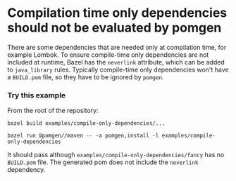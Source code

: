 # Compilation time only dependencies should not be evaluated by pomgen


There are some dependencies that are needed only at compilation time, for example Lombok. To ensure compile-time only dependencies are not included at runtime, Bazel has the `neverlink` attribute, which can be added to `java_library` rules.
Typically compile-time only dependencies won't have a `BUILD.pom` file, so they have to be ignored by `pomgen`.


### Try this example

From the root of the repository:

```
bazel build examples/compile-only-dependencies/...
```

```
bazel run @pomgen//maven -- -a pomgen,install -l examples/compile-only-dependencies
```

It should pass although `examples/compile-only-dependencies/fancy` has no `BUILD.pom` file. The generated pom does not include the `neverlink` dependency.
